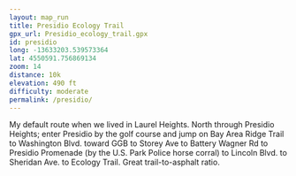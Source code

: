```yaml
---
layout: map_run
title: Presidio Ecology Trail
gpx_url: Presidio_ecology_trail.gpx
id: presidio
long: -13633203.539573364
lat: 4550591.756869134
zoom: 14
distance: 10k
elevation: 490 ft
difficulty: moderate
permalink: /presidio/
---
```

My default route when we lived in Laurel Heights. North through Presidio Heights; enter Presidio by the golf course and jump on Bay Area Ridge Trail to Washington Blvd. toward GGB to Storey Ave to Battery Wagner Rd to Presidio Promenade (by the U.S. Park Police horse corral) to Lincoln Blvd. to Sheridan Ave. to Ecology Trail. Great trail-to-asphalt ratio.